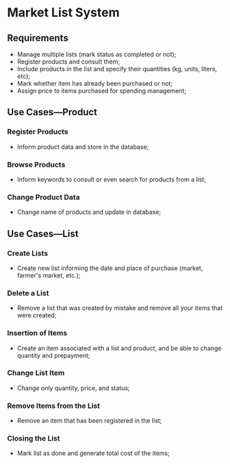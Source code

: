 # Market List System
## Requirements
- Manage multiple lists (mark status as completed or not);
- Register products and consult them;
- Include products in the list and specify their quantities (kg, units, liters, etc);
- Mark whether item has already been purchased or not;
- Assign price to items purchased for spending management;

## Use Cases—Product
### Register Products
- Inform product data and store in the database;

### Browse Products
- Inform keywords to consult or even search for products from a list;

### Change Product Data
- Change name of products and update in database;

## Use Cases—List
### Create Lists
- Create new list informing the date and place of purchase (market, farmer's market, etc.);
### Delete a List
- Remove a list that was created by mistake and remove all your items that were created;
### Insertion of Items
- Create an item associated with a list and product, and be able to change quantity and prepayment;
### Change List Item
- Change only quantity, price, and status;
### Remove Items from the List
- Remove an item that has been registered in the list;
### Closing the List
- Mark list as done and generate total cost of the items;
